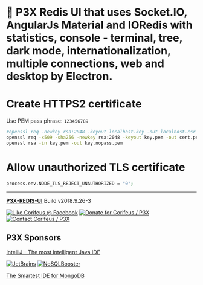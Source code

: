 [//]: #@corifeus-header

# 📡 P3X Redis UI that uses Socket.IO, AngularJs Material and IORedis with statistics, console - terminal, tree, dark mode, internationalization, multiple connections, web and desktop by Electron.

                        
[//]: #@corifeus-header:end
# Create HTTPS2 certificate

Use PEM pass phrase: `123456789`

```bash
#openssl req -newkey rsa:2048 -keyout localhost.key -out localhost.csr -passwd 123456789
openssl req -x509 -sha256 -newkey rsa:2048 -keyout key.pem -out cert.pem -days 36500 
openssl rsa -in key.pem -out key.nopass.pem
```

# Allow unauthorized TLS certificate

```bash
process.env.NODE_TLS_REJECT_UNAUTHORIZED = "0";
```

[//]: #@corifeus-footer

---

[**P3X-REDIS-UI**](https://pages.corifeus.com/redis-ui) Build v2018.9.26-3 

[![Like Corifeus @ Facebook](https://img.shields.io/badge/LIKE-Corifeus-3b5998.svg)](https://www.facebook.com/corifeus.software) [![Donate for Corifeus / P3X](https://img.shields.io/badge/Donate-Corifeus-003087.svg)](https://www.paypal.com/cgi-bin/webscr?cmd=_s-xclick&hosted_button_id=QZVM4V6HVZJW6)  [![Contact Corifeus / P3X](https://img.shields.io/badge/Contact-P3X-ff9900.svg)](https://www.patrikx3.com/en/front/contact) 


## P3X Sponsors

[IntelliJ - The most intelligent Java IDE](https://www.jetbrains.com)
  
[![JetBrains](https://cdn.corifeus.com/assets/svg/jetbrains-logo.svg)](https://www.jetbrains.com/) [![NoSQLBooster](https://cdn.corifeus.com/assets/png/nosqlbooster-70x70.png)](https://www.nosqlbooster.com/)

[The Smartest IDE for MongoDB](https://www.nosqlbooster.com)
  
  
 

[//]: #@corifeus-footer:end